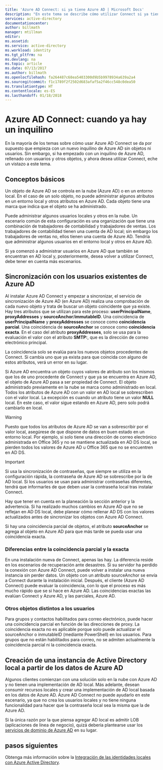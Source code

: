 ```yaml
---
title: 'Azure AD Connect: si ya tiene Azure AD | Microsoft Docs'
description: "En este tema se describe cómo utilizar Connect si ya tiene un inquilino de Azure AD."
services: active-directory
documentationcenter: 
author: billmath
manager: mtillman
editor: 
ms.assetid: 
ms.service: active-directory
ms.workload: identity
ms.tgt_pltfrm: na
ms.devlang: na
ms.topic: article
ms.date: 07/13/2017
ms.author: billmath
ms.openlocfilehash: fa264487c68ea5403300d9b5b9978934a639a2a4
ms.sourcegitcommit: f1c1789f2f2502d683afaf5a2f46cc548c0dea50
ms.translationtype: HT
ms.contentlocale: es-ES
ms.lasthandoff: 01/18/2018
---
```

# <a name="azure-ad-connect-when-you-have-an-existent-tenant"></a>Azure AD Connect: cuando ya hay un inquilino
En la mayoría de los temas sobre cómo usar Azure AD Connect se da por supuesto que empieza con un nuevo inquilino de Azure AD sin objetos ni usuarios. Sin embargo, si ha empezado con un inquilino de Azure AD, rellenado con usuarios y otros objetos, y ahora desea utilizar Connect, eche un vistazo a este tema.

## <a name="the-basics"></a>Conceptos básicos
Un objeto de Azure AD se controla en la nube (Azure AD) o en un entorno local. En el caso de un solo objeto, no puede administrar algunos atributos en un entorno local y otros atributos en Azure AD. Cada objeto tiene una marca que indica que el objeto se ha administrado.

Puede administrar algunos usuarios locales y otros en la nube. Un escenario común de esta configuración es una organización que tiene una combinación de trabajadores de contabilidad y trabajadores de ventas. Los trabajadores de contabilidad tienen una cuenta de AD local; sin embargo los trabajadores de ventas no, ellos tienen una cuenta de Azure AD. Tendría que administrar algunos usuarios en el entorno local y otros en Azure AD.

Si ya comenzó a administrar usuarios en Azure AD que también se encuentran en AD local y, posteriormente, desea volver a utilizar Connect, debe tener en cuenta más escenarios.

## <a name="sync-with-existing-users-in-azure-ad"></a>Sincronización con los usuarios existentes de Azure AD
Al instalar Azure AD Connect y empezar a sincronizar, el servicio de sincronización de Azure AD (en Azure AD) realiza una comprobación de cada nuevo objeto y trata de buscar un objeto coincidente que ya existe. Hay tres atributos que se utilizan para este proceso: **userPrincipalName**, **proxyAddresses** y **sourceAnchor**/**immutableID**. Una coincidencia de **userPrincipalName** y **proxyAddresses** se conoce como **coincidencia parcial**. Una coincidencia de **sourceAnchor** se conoce como **coincidencia exacta**. En el caso del atributo **proxyAddresses**, solo se usa para la evaluación el valor con el atributo **SMTP:**, que es la dirección de correo electrónico principal.

La coincidencia solo se evalúa para los nuevos objetos procedentes de Connect. Si cambia uno que ya exista para que coincida con alguno de estos atributos, verá un error en su lugar.

Si Azure AD encuentra un objeto cuyos valores de atributo son los mismos que los de uno procedente de Connect y que ya se encuentra en Azure AD, el objeto de Azure AD pasa a ser propiedad de Connect. El objeto administrado previamente en la nube se marca como administrado en local. Todos los atributos de Azure AD con un valor en AD local se sobrescriben con el valor local. La excepción es cuando un atributo tiene un valor **NULL** local. En este caso, el valor sigue estando en Azure AD, pero solo podrá cambiarlo en local.

> [!WARNING]
> Puesto que todos los atributos de Azure AD se van a sobrescribir por el valor local, asegúrese de que dispone de datos en buen estado en un entorno local. Por ejemplo, si solo tiene una dirección de correo electrónico administrada en Office 365 y no se mantiene actualizada en AD DS local, se pierden todos los valores de Azure AD u Office 365 que no se encuentren en AD DS.

> [!IMPORTANT]
> Si usa la sincronización de contraseñas, que siempre se utiliza en la configuración rápida, la contraseña de Azure AD se sobrescribe por la de AD local. Si los usuarios se usan para administrar contraseñas diferentes, tendrá que informarles de que deben usar la contraseña local tras instalar Connect.

Hay que tener en cuenta en la planeación la sección anterior y la advertencia. Si ha realizado muchos cambios en Azure AD que no se reflejan en AD DS local, debe planear cómo rellenar AD DS con los valores actualizados antes de sincronizar los objetos con Azure AD Connect.

Si hay una coincidencia parcial de objetos, el atributo **sourceAnchor** se agrega al objeto en Azure AD para que más tarde se pueda usar una coincidencia exacta.

### <a name="hard-match-vs-soft-match"></a>Diferencias entre la coincidencia parcial y la exacta
En una instalación nueva de Connect, apenas las hay. La diferencia reside en los escenarios de recuperación ante desastres. Si su servidor ha perdido la conexión con Azure AD Connect, puede volver a instalar una nueva instancia sin perder datos. Un objeto con un atributo sourceAnchor se envía a Connect durante la instalación inicial. Después, el cliente (Azure AD Connect) puede evaluar la coincidencia, con lo que el proceso es más mucho rápido que se si hace en Azure AD. Las coincidencias exactas las evalúan Connect y Azure AD, y las parciales, Azure AD.

### <a name="other-objects-than-users"></a>Otros objetos distintos a los usuarios
Para grupos y contactos habilitados para correo electrónico, puede hacer una coincidencia parcial en función de las direcciones de proxy. La coincidencia exacta no es aplicable porque solo puede actualizar el sourceAnchor o inmutableID (mediante PowerShell) en los usuarios. Para grupos que no están habilitados para correo, no se admiten actualmente la coincidencia parcial ni la coincidencia exacta.

## <a name="create-a-new-on-premises-active-directory-from-data-in-azure-ad"></a>Creación de una instancia de Active Directory local a partir de los datos de Azure AD
Algunos clientes comienzan con una solución solo en la nube con Azure AD y no tienen una implementación de AD local. Más adelante, desean consumir recursos locales y crear una implementación de AD local basada en los datos de Azure AD. Azure AD Connect no puede ayudarlo en este escenario, ya que no crea los usuarios locales y no tiene ninguna funcionalidad para hacer que la contraseña local sea la misma que la de Azure AD.

Si la única razón por la que piensa agregar AD local es admitir LOB (aplicaciones de línea de negocio), quizá debería plantearse usar los [servicios de dominio de Azure AD](../../active-directory-domain-services/index.md) en su lugar.

## <a name="next-steps"></a>pasos siguientes
Obtenga más información sobre la [Integración de las identidades locales con Azure Active Directory](active-directory-aadconnect.md).
